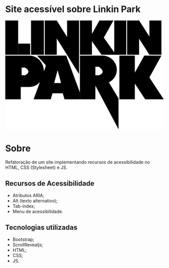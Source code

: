 # Site acessível sobre Linkin Park

![Logo da banda](img/512px-Linkin-park-logo-2007.svg.png)

# Sobre

Refatoração de um site implementando recursos de acessibilidade no HTML, CSS (Stylesheet) e JS.

## Recursos de Acessibilidade

- Atributos ARIA;
- Alt (texto alternativo);
- Tab-index;
- Menu de acessibilidade.

## Tecnologias utilizadas

- Bootstrap;
- ScrollRevealjs;
- HTML;
- CSS;
- JS.
